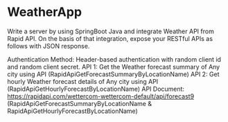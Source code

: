 # WeatherApp
Write a server by using SpringBoot Java and integrate Weather API from Rapid API. On the
basis of that integration, expose your RESTful APIs as follows with JSON response.

Authentication Method: Header-based authentication with random client id and random
client secret.
API 1: Get the Weather forecast summary of Any city using API
(RapidApiGetForecastSummaryByLocationName)
API 2: Get hourly Weather forecast details of Any city using API
(RapidApiGetHourlyForecastByLocationName)
API Document: https://rapidapi.com/wettercom-wettercom-default/api/forecast9
(RapidApiGetForecastSummaryByLocationName &
RapidApiGetHourlyForecastByLocationName)
